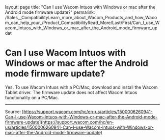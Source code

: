 layout: page
title: "Can I use Wacom Intuos with Windows or mac after the Android mode firmware update?"
permalink: /Sales__CompatibilityLearn_more_about_Wacom_Products_and_how_Wacom_can_help_your_/Product_CompatibilityRead_More/Last/First/Can_I_use_Wacom_Intuos_with_Windows_or_mac_after_the_Android_mode_firmware_updat

# Can I use Wacom Intuos with Windows or mac after the Android mode firmware update?

Yes. To use Wacom Intuos with a PC/Mac, download and install the Wacom Tablet driver. The firmware update does not affect Wacom Intuos functionality on a PC/Mac.

---
Source: [https://support.wacom.com/hc/en-us/articles/1500006260941-Can-I-use-Wacom-Intuos-with-Windows-or-mac-after-the-Android-mode-firmware-update](https://support.wacom.com/hc/en-us/articles/1500006260941-Can-I-use-Wacom-Intuos-with-Windows-or-mac-after-the-Android-mode-firmware-update)
